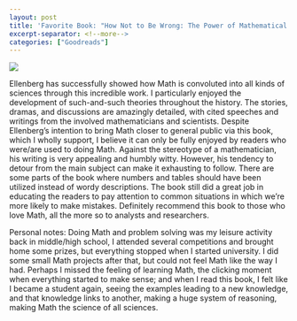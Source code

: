 ```yaml
---
layout: post
title: 'Favorite Book: "How Not to Be Wrong: The Power of Mathematical Thinking" by Jordan Ellenberg'
excerpt-separator: <!--more-->
categories: ["Goodreads"]
---
```


<div class="post-image-right">
  <img src="https://images-na.ssl-images-amazon.com/images/S/compressed.photo.goodreads.com/books/1387726285i/18693884.jpg">
</div>

Ellenberg has successfully showed how Math is convoluted into all kinds of sciences through this incredible work. I particularly enjoyed the development of such-and-such theories throughout the history. The stories, dramas, and discussions are amazingly detailed, with cited speeches and writings from the involved mathematicians and scientists. Despite Ellenberg’s intention to bring Math closer to general public via this book, which I wholly support, I believe it can only be fully enjoyed by readers who were/are used to doing Math. Against the stereotype of a mathematician, his writing is very appealing and humbly witty. However, his tendency to detour from the main subject can make it exhausting to follow. There are some parts of the book where numbers and tables should have been utilized instead of wordy descriptions. The book still did a great job in educating the readers to pay attention to common situations in which we’re more likely to make mistakes. Definitely recommend this book to those who love Math, all the more so to analysts and researchers.

Personal notes: Doing Math and problem solving was my leisure activity back in middle/high school, I attended several competitions and brought home some prizes, but everything stopped when I started university. I did some small Math projects after that, but could not feel Math like the way I had. Perhaps I missed the feeling of learning Math, the clicking moment when everything started to make sense; and when I read this book, I felt like I became a student again, seeing the examples leading to a new knowledge, and that knowledge links to another, making a huge system of reasoning, making Math the science of all sciences.
